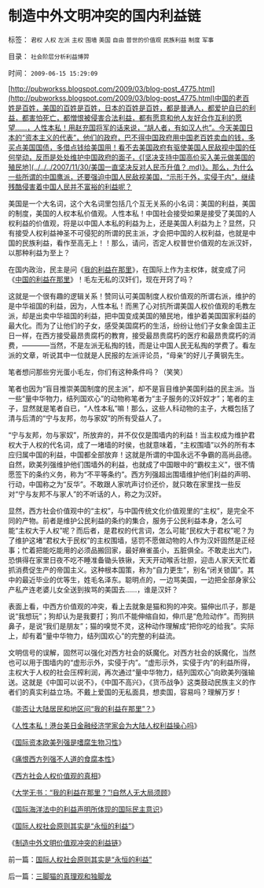 # 制造中外文明冲突的国内利益链

标签： `君权` `人权` `左派` `主权` `围墙` `美国` `自由` `普世的价值观` `民族利益` `制度` `军事` 

目录： `社会阶层分析利益博羿`

时间： `2009-06-15 15:29:09`

[http://pubworkss.blogspot.com/2009/03/blog-post_4775.html](http://pubworkss.blogspot.com/2009/03/blog-post_4775.html)中国的老百姓是百姓，美国的百姓是百姓，日本的百姓是百姓，都是普通人，都爱护自已的利益，都害怕死亡，都憎恨被侵害合法利益，都有愿意和他人友好合作互利的愿望……，人性本私！用赵充国将军的话来说，“胡人者，有如汉人也”。今天美国日本的“资本主义的代表”，他们的政府，巴不得中国政府用中国老百姓卖血的钱，多买点美国国债，多借点钱给美国用！看不去美国政府有驱使美国人民敌视中国的任何举动，反而是处处维护中国政府的面子，《[坚决支持中国高价买入美元做美国的殖民地](../../../2007/11/30/美国一直坚决反对人民币升值？.md)》。那么，为什么一些所谓的中国鹰派，还要强迫中国人民敌视美国，“示形于外，实侵于内”，继续残酷侵害着中国人民并不富裕的利益呢？

美国是一个大名词，这个大名词里包括几个互无关系的小名词：美国的利益，美国的制度，美国的人权本私价值观。人性本私！中国社会接受如果是接受了美国的人权利益的价值观，将是以中国人本私的利益为上，还是美国人利益为上？显然，只有接受人权利益神圣不可侵犯的所谓的民主派，才会把中国的人权利益，也就是中国的民族利益，看作至高无上！！那么，请问，否定人权普世价值观的左派汉奸，以那种利益为至上？

在国内政治，民主是问《[我的利益在那里](../../../2009/3/15/人性本私！老百姓能否问两会“我的利益在那里”？.md)》，在国际上作为主权体，就变成了问《[中国的利益在那里](../../../2009/4/7/谁主张谁维护的现代国际法；海洋法的利益声明.md)》！毛左无私的汉奸们，现在开窍了吗？

这就是一个很有趣的逻辑关系！赞同认可美国制度人权价值观的所谓右派，维护的是中华祖国的利益，因为，人性本私！而黑了心对抗所谓美国人权价值观的毛教左派，却是出卖中华祖国的利益，把中国变成美国的殖民地，维护着美国国家利益的最大化。而为了让他们的子女，感受美国腐朽的生活，纷纷让他们子女象金国主正日一样，在西方接受最昂贵腐朽的教育，接受最昂贵腐朽的医疗和最昂贵腐朽的消费，————当然，不是左派无私掏的钱，而是让中国人民无私掏的学费了。看左派的文章，听说其中一位就是人民报的左派评论员，“母亲”的好儿子黄钢先生。

笔者想问那些穷光蛋小毛左，你们有这种条件吗？（笑笑）

笔者也因为“盲目推崇美国制度的民主派”，却不是盲目维护美国利益的民主派。当一些“量中华物力，结列国欢心”的动物称笔者为“主子服务的汉奸奴才”；笔者的主子，显然就是笔者自已，“人性本私”嘛！那么，这些人科动物的主子，大概包括了清与后清的“宁与友邦，勿与家奴”的所有受益人了。

“宁与友邦，勿与家奴”，所放弃的，并不仅仅是围墙内的利益！当主权成为维护君权大于人权的代名词，成了一堵墙的时侯，也就意味着，“主权围墙”以外的所有本应归属中国的利益，中国都全部放弃！这就是所谓的中国永远不争霸的高尚品德。自然，欧美列强维护他们围墙外的利益，也就成了中国眼中的“霸权主义”，很不情愿签下的条约义务，称为“不平等条约”。西方列强超出围墙维护他们利益的声明、行动，中国称之为“反华”。不敢跟人家吭声讨价还价，就只敢在家里找一些反对“宁与友邦不与家人”的不听话的人，称之为汉奸。

显然，西方社会价值观中的“主权”，与中国传统文化价值观里的“主权”，是完全不同的产物。前者是维护公民利益的条约的集合，服务于公民利益本身，怎么可能“主权大于人权”呢？而后者，是君权的代言词，怎么可能“民权大于君权”呢？为了维护这堵“君权大于民权”的主权围墙，惩罚不愿做动物的人作为汉奸固然是正经事；忙着把能吃能用的必须品搬回家，最好麻雀虽小，五脏俱全。不敢走出大门，恐惧得在家里日夜不吃不睡准备锄头铁锹，天天开动喉舌壮胆，迎击人家天天忙着抓消费促生产的帝国主义。这种根本国策，称为“自力更生”，别名“闭关锁国”。其中的最近毕业的优等生，姓毛名泽东。聪明点的，一边骂美国，一边把全部身家公产私产连老婆儿女全送到挨骂的美国去……，谁是汉奸？

表面上看，中西方价值观的冲突，看上去就象是猫和狗的冲突。猫伸出爪子，那是说“我想玩”；狗却认为是我要打；狗爪不能伸缩自如，伸爪是“危险动作”。而狗拱鼻子，是说“我们是朋友”；猫的嗅觉不灵，这种动作理解成“把你吃的给我”。实际上，却有着“量中华物力，结列国欢心”的完整的利益流。

文明信号的误解，固然可以强化对西方社会的妖魔化。对西方社会的妖魔化，当然也可以用于围墙内的“虚形示外，实侵于内”。“虚形示外，实侵于内”的利益所得，主权大于人权的社会压榨利润，再次通过“量中华物力，结列国欢心”向欧美列强输送。这就是《中国可以说不》，《中国不高兴》，《货币战争》这类鼓动民族主义的作者们的真实利益立场。不戴上爱国的无私面具，想卖国，容易吗？理解万岁！

《[能否让大陆居民和地区问“我的利益在那里”？](../../../2009/6/1/台港内地经济往来要让大陆居民问“我的利益在那里”.md)》

《[人性本私！港台美日金融经济学家会为大陆人权利益操心吗](../../../2009/6/1/港台海外资本代言人会为大陆人利益操心吗.md)》

《[国际资本欧美列强是嗜腐生物习性](../../../2009/5/30/国际资本欧美列强是嗜腐生物习性.md)》

《[痛恨西方列强不人道的食腐本性](../../../2009/5/31/西方列强帝国主义国家不够“哥们人道”的食腐本性.md)》

《[西方社会人权价值观的真相](../../../2009/6/14/认清西方社会所谓的人权价值观的真相.md)》

《[大学无书：“我的利益在那里？”!自然人无大局须顾](http://blog.sina.com.cn/s/blog_5563a64d0100cfes.html)》

《[国际海洋法中的利益声明所体现的国际民主意识](../../../2009/4/7/谁主张谁维护的现代国际法；海洋法的利益声明.md)》

《[国际人权社会原则其实是“永恒的利益”](../../../2009/6/15/国际人权社会原则其实是“永恒的利益”.md)》

《[制造中外文明价值观冲突的利益链](../../../2009/6/15/制造中外文明冲突的国内利益链.md)》



前一篇：[国际人权社会原则其实是“永恒的利益”](../../../2009/6/15/国际人权社会原则其实是“永恒的利益”.md)

后一篇：[三脚猫的真理观和独脚龙](../../../2009/6/16/三脚猫的真理观和独脚龙.md)